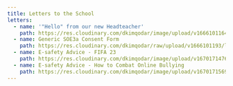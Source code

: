 ```yaml
---
title: Letters to the School
letters:
  - name: '"Hello" from our new Headteacher'
    path: https://res.cloudinary.com/dkimqodar/image/upload/v1666101164/letters/whole%20school/introductory-letter-050922-3-_l1yefi.pdf
  - name: Generic SOE3a Consent Form
    path: https://res.cloudinary.com/dkimqodar/raw/upload/v1666101193/letters/whole%20school/generic-soe3a_form-sept-2022-1-_paw7zt.doc
  - name: E-safety Advice - FIFA 23
    path: https://res.cloudinary.com/dkimqodar/image/upload/v1670171476/letters/y2/E-safety_Advice_Fifa_23_q5jfmf.pdf
  - name: E-safety Advice - How to Combat Online Bullying
    path: https://res.cloudinary.com/dkimqodar/image/upload/v1670171569/letters/y2/E-safety_Advice_How_to_combat_Online_Bullying_alws8w.pdf
---
```

